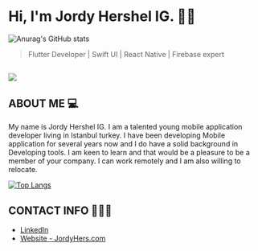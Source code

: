 # Hi, I'm Jordy Hershel IG. 👋🏾

![Anurag's GitHub stats](https://github-readme-stats.vercel.app/api?username=jordyhers&show_icons=true&theme=buefy)
> Flutter Developer | Swift UI | React Native | Firebase expert

## ![](https://komarev.com/ghpvc/?username=jordyhers&color=green)



## ABOUT ME 💻

My name is Jordy Hershel IG. I am a talented young mobile application developer living in Istanbul turkey. I have been developing Mobile application for several years now and I do have a solid background in Developing tools. I am keen to learn and that would be a pleasure to be a member of your company. I can work remotely and I am also willing to relocate. 

[![Top Langs](https://github-readme-stats.vercel.app/api/top-langs/?username=jordyhers&layout=compact)](https://github.com/jordyhers/)

## CONTACT INFO 👨🏾‍💼

- [LinkedIn ](www.linkedin.com/in/jordy-hershel-ig)
- [Website - JordyHers.com](https://jordyhers.com/#/)





